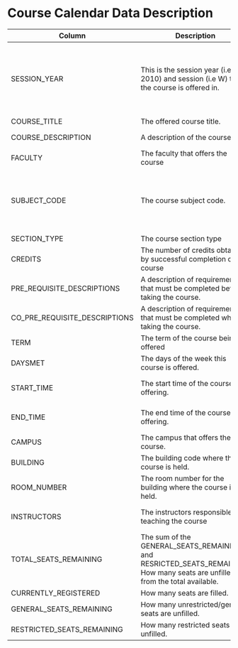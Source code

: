 
# Course Calendar Data Description


| Column | Description | Type | Note | 
| ---------|----------|--------- |---------|
 SESSION_YEAR | This is the session year (i.e. 2010) and session (i.e W) that the course is offered in. | string | A session year runs from April to the following May (i.e. 2010 is April 2010 to May 2011). The session can either be "S" (summer) or "W" (winter). The summer session is typically April to May of the same year, and the winter session is typically September to  The SESSION_YEAR and TERM combined provide more detailed information about when a course is offered. 
 COURSE_TITLE | The offered course title. | string | The course title is often shown as an abbreviation. 
 COURSE_DESCRIPTION | A description of the course. | string | Sometimes includes permission or other course requirements.
 FACULTY | The faculty that offers the course | string | *what is FACULTY = REGI (for EXCH)
 SUBJECT_CODE | The course subject code. | string | A combination of SUBJECT_CODE and  COURSE_NUMBER tells you which course this is. Can be further combined with the SECTION_NUMBER for individual course section. The archived courses by subject code can be found: http://www.calendar.ubc.ca/vancouver/courses.cfm?page=code 
 SECTION_TYPE | The course section type | string | The kind of section being offered.
 CREDITS | The number of credits obtained by successful completion of the course | number |
 PRE_REQUISITE_DESCRIPTIONS |  A description of requirements that must be completed before taking the course. | string | This field is not always consistently formatted.
 CO_PRE_REQUISITE_DESCRIPTIONS | A description of requirements that must be completed while taking the course. | string | This field is not always consistently formatted.
 TERM | The term of the course being offered | | The term will have different meanings for W and S courses. 
 DAYSMET | The days of the week this course is offered. | string | **M**onday, **T**uesday, **W**ednesday, Thu**R**sday, **F**riday, **S**aturday, S**U**nday
 START_TIME | The start time of the course offering. | time (12hr, AM/PM)|
 END_TIME | The end time of the course offering. | time (12hr, AM/PM)|
 CAMPUS | The campus that offers the course. | string | UBC (UBC Vancouver Campus) or UBCO (UBC Okanagan Campus)
 BUILDING | The building code where the course is held. | string 
 ROOM_NUMBER | The room number for the building where the course is held. | string
 INSTRUCTORS | The instructors responsible for teaching the course | list (seperated by ';') | Formatted as LAST, FIRST
 TOTAL_SEATS_REMAINING | The sum of the GENERAL_SEATS_REMAINING and RESRICTED_SEATS_REMAINING. How many seats are unfilled from the total available. | integer | 
 CURRENTLY_REGISTERED | How many seats are filled. | integer
 GENERAL_SEATS_REMAINING | How many unrestricted/general seats are unfilled. | integer
 RESTRICTED_SEATS_REMAINING | How many restricted seats are unfilled. | integer | A restricted seat would have a program or other requirement for those taking the course.
